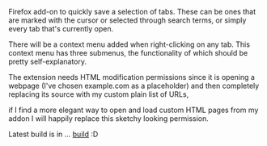 Firefox add-on to quickly save a selection of tabs. These can be ones that are marked with the cursor or selected through search terms, or simply every tab that's currently open.

There will be a context menu added when right-clicking on any tab. This context menu has three submenus, the functionality of which should be pretty self-explanatory.

The extension needs HTML modification permissions since it is opening a webpage (I've chosen example.com as a placeholder) and then completely replacing its source with my custom plain list of URLs,

if I find a more elegant way to open and load custom HTML pages from my addon I will happily replace this sketchy looking permission.

Latest build is in ... [build](https://github.com/grn-x/TabsToFiles-FirefoxAddon/build/web-ext-artifacts) :D 
